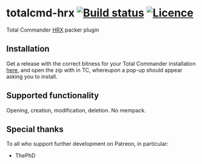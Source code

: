 # totalcmd-hrx [![Build status](https://ci.appveyor.com/api/projects/status/ada9ytun60jl0pae?svg=true)](https://ci.appveyor.com/project/nabijaczleweli/totalcmd-hrx/branch/master) [![Licence](https://img.shields.io/badge/license-MIT-blue.svg?style=flat)](LICENSE)
Total Commander [HRX](https://github.com/google/hrx) packer plugin

## Installation

Get a release with the correct bitness for your Total Commander installation [here](https://github.com/nabijaczleweli/totalcmd-hrx/releases),
  and open the zip with in TC, whereupon a pop-up should appear asking you to install.

## Supported functionality

Opening, creation, modification, deletion. No mempack.

## Special thanks

To all who support further development on Patreon, in particular:

  * ThePhD
